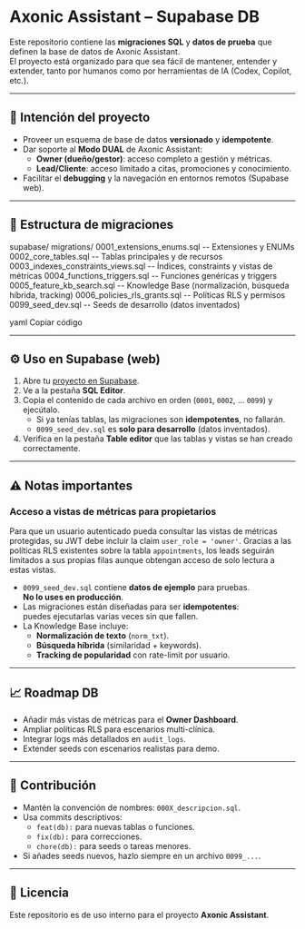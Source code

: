 # Axonic Assistant – Supabase DB

Este repositorio contiene las **migraciones SQL** y **datos de prueba** que definen la base de datos de Axonic Assistant.  
El proyecto está organizado para que sea fácil de mantener, entender y extender, tanto por humanos como por herramientas de IA (Codex, Copilot, etc.).

---

## 🎯 Intención del proyecto
- Proveer un esquema de base de datos **versionado** y **idempotente**.
- Dar soporte al **Modo DUAL** de Axonic Assistant:
  - **Owner (dueño/gestor)**: acceso completo a gestión y métricas.
  - **Lead/Cliente**: acceso limitado a citas, promociones y conocimiento.
- Facilitar el **debugging** y la navegación en entornos remotos (Supabase web).

---

## 📂 Estructura de migraciones
supabase/
migrations/
0001_extensions_enums.sql -- Extensiones y ENUMs
0002_core_tables.sql -- Tablas principales y de recursos
0003_indexes_constraints_views.sql -- Índices, constraints y vistas de métricas
0004_functions_triggers.sql -- Funciones genéricas y triggers
0005_feature_kb_search.sql -- Knowledge Base (normalización, búsqueda híbrida, tracking)
0006_policies_rls_grants.sql -- Políticas RLS y permisos
0099_seed_dev.sql -- Seeds de desarrollo (datos inventados)

yaml
Copiar código

---

## ⚙️ Uso en Supabase (web)
1. Abre tu [proyecto en Supabase](https://supabase.com/dashboard).  
2. Ve a la pestaña **SQL Editor**.  
3. Copia el contenido de cada archivo en orden (`0001`, `0002`, … `0099`) y ejecútalo.  
   - Si ya tenías tablas, las migraciones son **idempotentes**, no fallarán.  
   - `0099_seed_dev.sql` es **solo para desarrollo** (datos inventados).  
4. Verifica en la pestaña **Table editor** que las tablas y vistas se han creado correctamente.

---

## ⚠️ Notas importantes

### Acceso a vistas de métricas para propietarios
Para que un usuario autenticado pueda consultar las vistas de métricas protegidas, su JWT debe incluir la claim `user_role = 'owner'`. Gracias a las políticas RLS existentes sobre la tabla `appointments`, los leads seguirán limitados a sus propias filas aunque obtengan acceso de solo lectura a estas vistas.

- `0099_seed_dev.sql` contiene **datos de ejemplo** para pruebas.  
  **No lo uses en producción**.  
- Las migraciones están diseñadas para ser **idempotentes**:  
  puedes ejecutarlas varias veces sin que fallen.  
- La Knowledge Base incluye:
  - **Normalización de texto** (`norm_txt`).  
  - **Búsqueda híbrida** (similaridad + keywords).  
  - **Tracking de popularidad** con rate-limit por usuario.

---

## 📈 Roadmap DB
- Añadir más vistas de métricas para el **Owner Dashboard**.  
- Ampliar políticas RLS para escenarios multi-clínica.  
- Integrar logs más detallados en `audit_logs`.  
- Extender seeds con escenarios realistas para demo.  

---

## 👥 Contribución
- Mantén la convención de nombres: `000X_descripcion.sql`.  
- Usa commits descriptivos:  
  - `feat(db):` para nuevas tablas o funciones.  
  - `fix(db):` para correcciones.  
  - `chore(db):` para seeds o tareas menores.  
- Si añades seeds nuevos, hazlo siempre en un archivo `0099_...`.

---

## 📝 Licencia
Este repositorio es de uso interno para el proyecto **Axonic Assistant**.  
